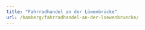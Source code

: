 ```yaml
---
title: "Fahrradhandel an der Löwenbrücke"
url: /bamberg/fahrradhandel-an-der-loewenbruecke/
---
```


